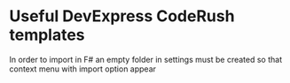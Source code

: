 # Useful DevExpress CodeRush templates

In order to import in F# an empty folder in settings must be created so that context menu with import option appear